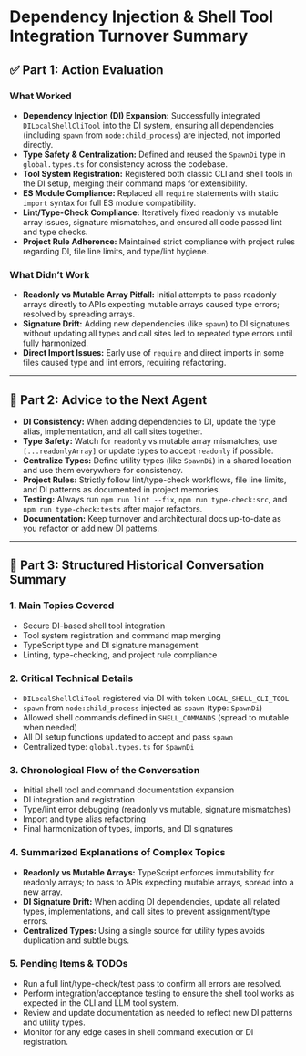 # Dependency Injection & Shell Tool Integration Turnover Summary

## ✅ Part 1: Action Evaluation

### What Worked

- **Dependency Injection (DI) Expansion:** Successfully integrated `DILocalShellCliTool` into the DI system, ensuring all dependencies (including `spawn` from `node:child_process`) are injected, not imported directly.
- **Type Safety & Centralization:** Defined and reused the `SpawnDi` type in `global.types.ts` for consistency across the codebase.
- **Tool System Registration:** Registered both classic CLI and shell tools in the DI setup, merging their command maps for extensibility.
- **ES Module Compliance:** Replaced all `require` statements with static `import` syntax for full ES module compatibility.
- **Lint/Type-Check Compliance:** Iteratively fixed readonly vs mutable array issues, signature mismatches, and ensured all code passed lint and type checks.
- **Project Rule Adherence:** Maintained strict compliance with project rules regarding DI, file line limits, and type/lint hygiene.

### What Didn’t Work

- **Readonly vs Mutable Array Pitfall:** Initial attempts to pass readonly arrays directly to APIs expecting mutable arrays caused type errors; resolved by spreading arrays.
- **Signature Drift:** Adding new dependencies (like `spawn`) to DI signatures without updating all types and call sites led to repeated type errors until fully harmonized.
- **Direct Import Issues:** Early use of `require` and direct imports in some files caused type and lint errors, requiring refactoring.

---

## 🧠 Part 2: Advice to the Next Agent

- **DI Consistency:** When adding dependencies to DI, update the type alias, implementation, and all call sites together.
- **Type Safety:** Watch for `readonly` vs mutable array mismatches; use `[...readonlyArray]` or update types to accept `readonly` if possible.
- **Centralize Types:** Define utility types (like `SpawnDi`) in a shared location and use them everywhere for consistency.
- **Project Rules:** Strictly follow lint/type-check workflows, file line limits, and DI patterns as documented in project memories.
- **Testing:** Always run `npm run lint --fix`, `npm run type-check:src`, and `npm run type-check:tests` after major refactors.
- **Documentation:** Keep turnover and architectural docs up-to-date as you refactor or add new DI patterns.

---

## 📝 Part 3: Structured Historical Conversation Summary

### 1. Main Topics Covered
- Secure DI-based shell tool integration
- Tool system registration and command map merging
- TypeScript type and DI signature management
- Linting, type-checking, and project rule compliance

### 2. Critical Technical Details
- `DILocalShellCliTool` registered via DI with token `LOCAL_SHELL_CLI_TOOL`
- `spawn` from `node:child_process` injected as `spawn` (type: `SpawnDi`)
- Allowed shell commands defined in `SHELL_COMMANDS` (spread to mutable when needed)
- All DI setup functions updated to accept and pass `spawn`
- Centralized type: `global.types.ts` for `SpawnDi`

### 3. Chronological Flow of the Conversation
- Initial shell tool and command documentation expansion
- DI integration and registration
- Type/lint error debugging (readonly vs mutable, signature mismatches)
- Import and type alias refactoring
- Final harmonization of types, imports, and DI signatures

### 4. Summarized Explanations of Complex Topics
- **Readonly vs Mutable Arrays:** TypeScript enforces immutability for readonly arrays; to pass to APIs expecting mutable arrays, spread into a new array.
- **DI Signature Drift:** When adding DI dependencies, update all related types, implementations, and call sites to prevent assignment/type errors.
- **Centralized Types:** Using a single source for utility types avoids duplication and subtle bugs.

### 5. Pending Items & TODOs
- Run a full lint/type-check/test pass to confirm all errors are resolved.
- Perform integration/acceptance testing to ensure the shell tool works as expected in the CLI and LLM tool system.
- Review and update documentation as needed to reflect new DI patterns and utility types.
- Monitor for any edge cases in shell command execution or DI registration.
